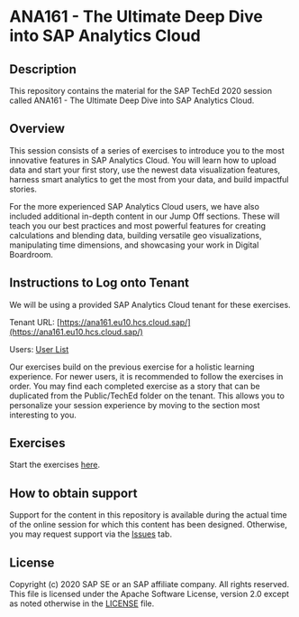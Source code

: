 # ANA161 - The Ultimate Deep Dive into SAP Analytics Cloud

## Description

This repository contains the material for the SAP TechEd 2020 session called ANA161 - The Ultimate Deep Dive into SAP Analytics Cloud.

## Overview

This session consists of a series of exercises to introduce you to the most innovative features in SAP Analytics Cloud. You will learn how to upload data and start your first story, use the newest data visualization features, harness smart analytics to get the most from your data, and build impactful stories.

For the more experienced SAP Analytics Cloud users, we have also included additional in-depth content in our Jump Off sections. These will teach you our best practices and most powerful features for creating calculations and blending data, building versatile geo visualizations, manipulating time dimensions, and showcasing your work in Digital Boardroom.

## Instructions to Log onto Tenant

We will be using a provided SAP Analytics Cloud tenant for these exercises.

Tenant URL: [https://ana161.eu10.hcs.cloud.sap/](https://ana161.eu10.hcs.cloud.sap/)

Users: [User List](https://docs.google.com/spreadsheets/d/1P0J6pmLGLFT86OcXr49WC1sNa1YKEDEM02zglxa5TlE/edit?usp=sharing)

Our exercises build on the previous exercise for a holistic learning experience. For newer users, it is recommended to follow the exercises in order. You may find each completed exercise as a story that can be duplicated from the Public/TechEd folder on the tenant. This allows you to personalize your session experience by moving to the section most interesting to you.

## Exercises

Start the exercises [here](ANA161%20-%20Hands-On%20Script%20-%20The%20Ultimate%20Deep%20Dive%20into%20SAP%20Analytics%20Cloud.pdf).

## How to obtain support

Support for the content in this repository is available during the actual time of the online session for which this content has been designed. Otherwise, you may request support via the [Issues](../../issues) tab.

## License
Copyright (c) 2020 SAP SE or an SAP affiliate company. All rights reserved. This file is licensed under the Apache Software License, version 2.0 except as noted otherwise in the [LICENSE](LICENSES/Apache-2.0.txt) file.
